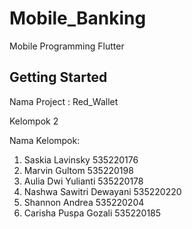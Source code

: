 # Mobile_Banking

Mobile Programming Flutter

## Getting Started
Nama Project : Red_Wallet

Kelompok 2

Nama Kelompok:
1) Saskia Lavinsky           535220176
2) Marvin Gultom             535220198
3) Aulia Dwi Yulianti        535220178
4) Nashwa Sawitri Dewayani   535220220
5) Shannon Andrea            535220204
6) Carisha Puspa Gozali      535220185    
